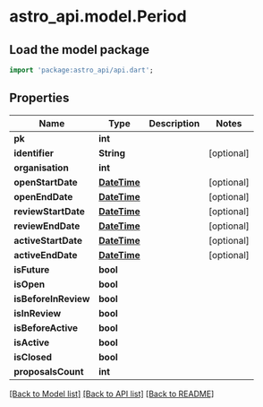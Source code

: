 # astro_api.model.Period

## Load the model package
```dart
import 'package:astro_api/api.dart';
```

## Properties
Name | Type | Description | Notes
------------ | ------------- | ------------- | -------------
**pk** | **int** |  | 
**identifier** | **String** |  | [optional] 
**organisation** | **int** |  | 
**openStartDate** | [**DateTime**](DateTime.md) |  | [optional] 
**openEndDate** | [**DateTime**](DateTime.md) |  | [optional] 
**reviewStartDate** | [**DateTime**](DateTime.md) |  | [optional] 
**reviewEndDate** | [**DateTime**](DateTime.md) |  | [optional] 
**activeStartDate** | [**DateTime**](DateTime.md) |  | [optional] 
**activeEndDate** | [**DateTime**](DateTime.md) |  | [optional] 
**isFuture** | **bool** |  | 
**isOpen** | **bool** |  | 
**isBeforeInReview** | **bool** |  | 
**isInReview** | **bool** |  | 
**isBeforeActive** | **bool** |  | 
**isActive** | **bool** |  | 
**isClosed** | **bool** |  | 
**proposalsCount** | **int** |  | 

[[Back to Model list]](../README.md#documentation-for-models) [[Back to API list]](../README.md#documentation-for-api-endpoints) [[Back to README]](../README.md)


